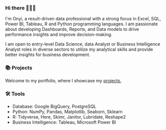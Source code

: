 ### Hi there 🙋🏻‍♀️
I'm Onyi, a result-driven data professional with a strong focus in Excel, SQL, Power BI, Tableau, R and Python programming languages. I am passionate about developing Dashboards, Reports, and Data models to drive performance insights and improve decision-making.

I am open to entry-level Data Science, data Analyst or Business Intelligence Analyst roles in diverse sectors to utilize my analytical skills and provide better insights for business development. 

### 📚 Projects
Welcome to my portfolio, where I showcase my [projects.](https://github.com/OnyxABC/Portfolio_Guide)


### 🛠️ Tools
- Database: Google BigQuery, PostgreSQL
- Python: NumPy, Pandas, Matplotlib, Seaborn, Sklearn
- R: Tidyverse, Here, Skimr, Janitor, Lubridate, Reshape2
- Business Intelligence: Tableau, Microsoft Power BI



<!--
**OnyxABC/OnyxABC** is a ✨ _special_ ✨ repository because its `README.md` (this file) appears on your GitHub profile.

Here are some ideas to get you started:

- 🔭 I’m currently working on ...
- 🌱 I’m currently learning ...
- 👯 I’m looking to collaborate on ...
- 🤔 I’m looking for help with ...
- 💬 Ask me about ...
- 📫 How to reach me: ...
- 😄 Pronouns: ...
- ⚡ Fun fact: ...
-->

